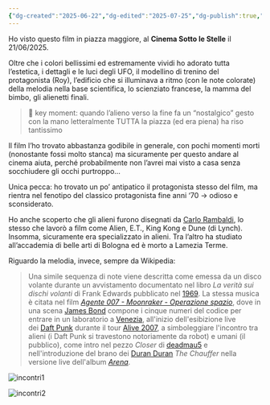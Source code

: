```yaml
---
{"dg-created":"2025-06-22","dg-edited":"2025-07-25","dg-publish":true,"tags":["recensione"],"dg-note-icon":"1","permalink":"/media/film-e-serie-tv/incontri-ravvicinati-del-terzo-tipo/","dgPassFrontmatter":true,"noteIcon":"1","created":"2025-06-22","updated":"2025-07-25"}
---
```


Ho visto questo film in piazza maggiore, al **Cinema Sotto le Stelle** il 21/06/2025.

Oltre che i colori bellissimi ed estremamente vividi ho adorato tutta l’estetica, i dettagli e le luci degli UFO, il modellino di trenino del protagonista (Roy), l’edificio che si illuminava a ritmo (con le note colorate) della melodia nella base scientifica, lo scienziato francese, la mamma del bimbo, gli alienetti finali.

> 📎 key moment: quando l’alieno verso la fine fa un “nostalgico” gesto con la mano letteralmente TUTTA la piazza (ed era piena) ha riso tantissimo

Il film l’ho trovato abbastanza godibile in generale, con pochi momenti morti (nonostante fossi molto stanca) ma sicuramente per questo andare al cinema aiuta, perché probabilmente non l’avrei mai visto a casa senza socchiudere gli occhi purtroppo…

Unica pecca: ho trovato un po’ antipatico il protagonista stesso del film, ma rientra nel fenotipo del classico protagonista fine anni ‘70 → odioso e sconsiderato.

Ho anche scoperto che gli alieni furono disegnati da [Carlo Rambaldi](https://it.wikipedia.org/wiki/Carlo_Rambaldi), lo stesso che lavorò a film come Alien, E.T., King Kong e Dune (di Lynch). Insomma, sicuramente era specializzato in alieni. Tra l’altro ha studiato all’accademia di belle arti di Bologna ed è morto a Lamezia Terme.

Riguardo la melodia, invece, sempre da Wikipedia:

> Una simile sequenza di note viene descritta come emessa da un disco volante durante un avvistamento documentato nel libro _La verità sui dischi volanti_ di Frank Edwards pubblicato nel [1969](https://it.wikipedia.org/wiki/1969). La stessa musica è citata nel film [_Agente 007 - Moonraker - Operazione spazio_](https://it.wikipedia.org/wiki/Agente_007_-_Moonraker_-_Operazione_spazio), dove in una scena [James Bond](https://it.wikipedia.org/wiki/James_Bond) compone i cinque numeri del codice per entrare in un laboratorio a [Venezia](https://it.wikipedia.org/wiki/Venezia), all'inizio dell'esibizione live dei [Daft Punk](https://it.wikipedia.org/wiki/Daft_Punk) durante il tour [Alive 2007](https://it.wikipedia.org/wiki/Alive_2007), a simboleggiare l'incontro tra alieni (i Daft Punk si travestono notoriamente da robot) e umani (il pubblico), come intro nel pezzo _Closer_ di [deadmau5](https://it.wikipedia.org/wiki/Deadmau5) e nell'introduzione del brano dei [Duran Duran](https://it.wikipedia.org/wiki/Duran_Duran) _The Chauffer_ nella versione live dell'album [_Arena_](https://it.wikipedia.org/wiki/Arena_\(Duran_Duran\)).

![incontri1](https://blogs.iu.edu/establishingshot/files/2022/03/maxresdefault-1-1024x576.jpg)

![incontri2](https://d21ehp1kf1k9m9.cloudfront.net/wp-content/uploads/2018/04/26143902/CloseEncounters03.jpg)